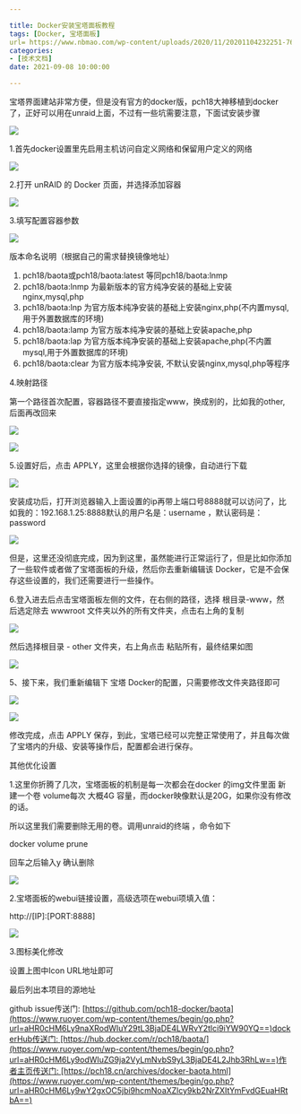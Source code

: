 ```yaml
---

title: Docker安装宝塔面板教程
tags: [Docker, 宝塔面板]
url= https://www.nbmao.com/wp-content/uploads/2020/11/20201104232251-76e82.jpeg
categories:
- [技术文档]
date: 2021-09-08 10:00:00

---
```




宝塔界面建站非常方便，但是没有官方的docker版，pch18大神移植到docker了，正好可以用在unraid上面，不过有一些坑需要注意，下面试安装步骤

![](https://www.nbmao.com/wp-content/uploads/2020/11/20201104232251-76e82.jpeg)

1.首先docker设置里先启用主机访问自定义网络和保留用户定义的网络

![](https://www.nbmao.com/wp-content/uploads/2020/11/20201104232252-2c8f7.jpeg)

2.打开 unRAID 的 Docker 页面，并选择添加容器

![](https://www.nbmao.com/wp-content/uploads/2020/11/20201104232253-a0e90.jpeg)

3.填写配置容器参数

![](https://www.nbmao.com/wp-content/uploads/2020/11/20201104232253-553e9.jpeg)

版本命名说明（根据自己的需求替换镜像地址）

1. pch18/baota或pch18/baota:latest 等同pch18/baota:lnmp
2. pch18/baota:lnmp 为最新版本的官方纯净安装的基础上安装nginx,mysql,php
3. pch18/baota:lnp 为官方版本纯净安装的基础上安装nginx,php(不内置mysql,用于外置数据库的环境)
4. pch18/baota:lamp 为官方版本纯净安装的基础上安装apache,php
5. pch18/baota:lap 为官方版本纯净安装的基础上安装apache,php(不内置mysql,用于外置数据库的环境)
6. pch18/baota:clear 为官方版本纯净安装, 不默认安装nginx,mysql,php等程序

4.映射路径

第一个路径首次配置，容器路径不要直接指定www，换成别的，比如我的other,后面再改回来

![](https://www.nbmao.com/wp-content/uploads/2020/11/20201104232253-2f92e.jpeg)

![](https://www.nbmao.com/wp-content/uploads/2020/11/20201104232254-5b75c.jpeg)

5.设置好后，点击 APPLY，这里会根据你选择的镜像，自动进行下载

![](https://www.nbmao.com/wp-content/uploads/2020/11/20201104232255-df636.jpeg)

安装成功后，打开浏览器输入上面设置的ip再带上端口号8888就可以访问了，比如我的：192.168.1.25:8888默认的用户名是：username ，默认密码是：password

![](https://www.nbmao.com/wp-content/uploads/2020/11/20201104232256-89f1b.jpeg)

但是，这里还没彻底完成，因为到这里，虽然能进行正常运行了，但是比如你添加了一些软件或者做了宝塔面板的升级，然后你去重新编辑该 Docker，它是不会保存这些设置的，我们还需要进行一些操作。

6.登入进去后点击宝塔面板左侧的文件，在右侧的路径，选择 根目录-www，然后选定除去 wwwroot 文件夹以外的所有文件夹，点击右上角的复制

![](https://www.nbmao.com/wp-content/uploads/2020/11/20201104232256-3b11d.jpeg)

然后选择根目录 - other 文件夹，右上角点击 粘贴所有，最终结果如图

![](https://www.nbmao.com/wp-content/uploads/2020/11/20201104232257-b765d.jpeg)

5、接下来，我们重新编辑下 宝塔 Docker的配置，只需要修改文件夹路径即可

![](https://www.nbmao.com/wp-content/uploads/2020/11/20201104232257-eb144.jpeg)

![](https://www.nbmao.com/wp-content/uploads/2020/11/20201104232257-d1c30.jpeg)

修改完成，点击 APPLY 保存，到此，宝塔已经可以完整正常使用了，并且每次做了宝塔内的升级、安装等操作后，配置都会进行保存。

其他优化设置

1.这里你折腾了几次，宝塔面板的机制是每一次都会在docker 的img文件里面 新建一个卷 volume每次 大概4G 容量，而docker映像默认是20G，如果你没有修改的话。

所以这里我们需要删除无用的卷。调用unraid的终端 ，命令如下

docker volume prune

回车之后输入y 确认删除

![](https://www.nbmao.com/wp-content/uploads/2020/11/20201104232258-a9d7e.jpeg)

2.宝塔面板的webui链接设置，高级选项在webui项填入值：

http://[IP]:[PORT:8888]

![](https://www.nbmao.com/wp-content/uploads/2020/11/20201104232258-cada8.jpeg)

3.图标美化修改

设置上图中Icon URL地址即可

最后列出本项目的源地址

github issue传送门: [https://github.com/pch18-docker/baota](https://www.ruoyer.com/wp-content/themes/begin/go.php?url=aHR0cHM6Ly9naXRodWIuY29tL3BjaDE4LWRvY2tlci9iYW90YQ==)dockerHub传送门: [https://hub.docker.com/r/pch18/baota/](https://www.ruoyer.com/wp-content/themes/begin/go.php?url=aHR0cHM6Ly9odWIuZG9ja2VyLmNvbS9yL3BjaDE4L2Jhb3RhLw==)作者主页传送门: [https://pch18.cn/archives/docker-baota.html](https://www.ruoyer.com/wp-content/themes/begin/go.php?url=aHR0cHM6Ly9wY2gxOC5jbi9hcmNoaXZlcy9kb2NrZXItYmFvdGEuaHRtbA==)